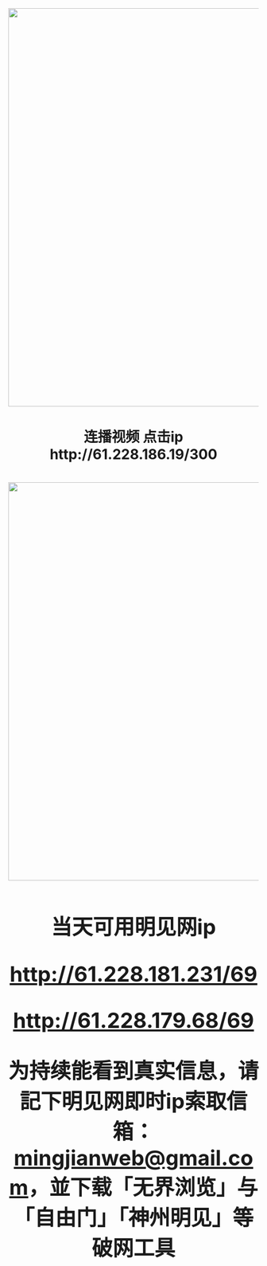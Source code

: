 <div align="center"><a href="http://61.228.186.19/300"><IMG SRC="https://github.com/gofanben/gm/blob/master/img-2/swspip.jpg" width=800></a>
<h1>连播视频 点击ip http://61.228.186.19/300 <h1>
 

<!-- <div align=center><h1><a href=https://git.io/souye>看更多真相 https://git.io/souye</h1></a></div> -->

<div align="center"><a href="http://61.228.184.58/69"><IMG SRC="https://github.com/gofanben/gm/blob/master/img-2/minjen.jpg" width=800></a>
<h2>当天可用明见网ip 

http://61.228.181.231/69

http://61.228.179.68/69

为持续能看到真实信息，请記下明见网即时ip索取信箱：mingjianweb@gmail.com，並下载「无界浏览」与「自由门」「神州明见」等破网工具</h2>



